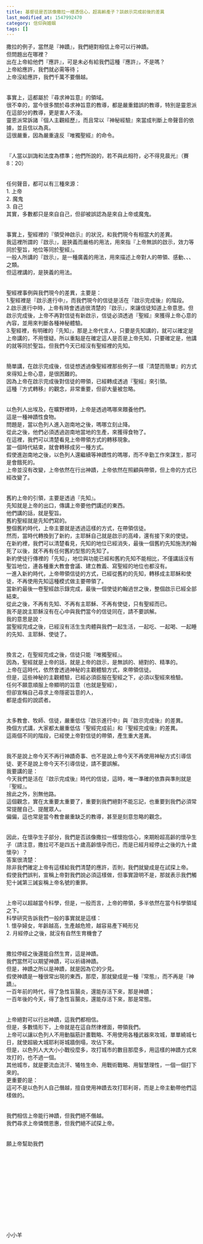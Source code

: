 ```yaml
---
title: 基督徒是否該像撒拉一樣憑信心，超高齡產子？談啟示完成前後的差異
last_modified_at: 1547992470
category: 信仰與婚姻
tags: []
---
```


撒拉的例子，當然是『神蹟』，我們絕對相信上帝可以行神蹟。<br>但問題出在哪裡？<br>出在上帝給他們『應許』，可是未必有給我們這種『應許』，不是嗎？<br><!--more-->上帝給應許，我們就必需等待；<br>上帝沒給應許，我們千萬不要僭越。<br><br><br>事實上，這都屬於『尋求神旨意』的領域。<br>很不幸的，當今很多關於尋求神旨意的教導，都是嚴重錯誤的教導，特別是靈恩派在這部分的教導，更是害人不淺。<br>靈恩派常訴諸『個人主觀經歷』，而且常以『神秘經驗』來當成判斷上帝聲音的依據，並且信以為真。<br>這很嚴重，因為嚴重違反『唯獨聖經』的命令。<br><br><br>『人當以訓誨和法度為標準；他們所說的，若不與此相符，必不得見晨光』（賽8：20）<br><br><br>任何聲音，都可以有三種來源：<br>1.	上帝<br>2.	魔鬼<br>3.	自己<br>其實，多數都只是來自自己，但卻被誤認為是來自上帝或魔鬼。<br><br><br>事實上，聖經裡的『領受神啟示』的狀況，和我們現今有相當大的差異。<br>我這裡所謂的『啟示』，是狹義而嚴格的用法，用來指『上帝無誤的啟示，效力等同於聖旨，地位等同於聖經』。<br>一般人所講的『啟示』，是一種廣義的用法，用來描述上帝對人的帶領、感動、、、之類。<br>但這裡講的，是狹義的用法。<br><br><br>聖經裡事例與我們現今的差異，主要是：<br>1.聖經裡是『啟示進行中』，而我們現今的信徒是活在『啟示完成後』的階段。<br>2.啟示進行中時，上帝有時會透過很清楚的『啟示』，來讓信徒知道上帝意思。但啟示完成後，上帝不再對信徒有新啟示，信徒必須透過『聖經』來獲得上帝心意的內容，並用來判斷各種神秘體驗。<br>3.聖經裡，有明確的『先知』，那是上帝代言人，只要是先知講的，就可以確定是上帝講的，不用懷疑。所以重點是在確定這人是否是上帝先知，只要確定是，他講的就等同於聖旨。但我們今天已經沒有聖經裡的先知。<br><br><br>簡單講，在啟示完成後，信徒想透過像聖經裡那些例子一樣『清楚而簡單』的方式來得知上帝心意，是很困難的。<br>因為上帝在啟示完成後對信徒的帶領，已經轉成透過『聖經』來引領。<br>這種『方式轉移』的觀念，非常重要，但卻大量被忽略。<br><br><br>以色列人出埃及，在曠野裡時，上帝是透過嗎哪來餵養他們。<br>這是一種神蹟性食物。<br>問題是，當以色列人進入迦南地之後，嗎哪立刻止降。<br>從此之後，他們必須透過迦南地當地的生產，來獲得食物了。<br>在這裡，我們可以清楚看見上帝帶領方式的轉移現象。<br>當一個時代結束，就會轉移成另一種方式。<br>假使進迦南地之後，以色列人還繼續等神蹟性的嗎哪，而不辛勤工作來謀生，那可是會餓死的。<br>上帝並沒有改變，上帝依然在行出神蹟，上帝依然在照顧與帶領，但上帝的方式已經改變了。<br><br><br>舊約上帝的引領，主要是透過『先知』。<br>先知就是上帝的出口，傳講上帝要他們講述的東西。<br>他們講的話，就是聖旨。<br>舊約聖經就是先知們寫的。<br>整個舊約時代，上帝主要就是透過這樣的方式，在帶領信徒。<br>然而，當時代轉換到了新約，主耶穌自己就是啟示的高峰，還有接下來的使徒。<br>在新約裡，我們可以清楚看見，先知的地位已經消失，最後一個舊約先知施洗約翰死了以後，就不再有任何舊約型態的先知了。<br>新約使徒行傳裡的「先知」，地位與功能已經和舊約先知不能相比，不僅講話沒有聖旨地位，連各種重大教會會議、建立教義、寫聖經的地位也都沒有。<br>一進入新約時代，上帝帶領信徒的方式，已經從舊約的先知，轉移成主耶穌和使徒，不再使用先知這種模式做主要帶領了。<br>當新約最後一卷聖經啟示錄完成，最後一個使徒約翰過世之後，整個啟示已經全部結束。<br>從此之後，不再有先知、不再有主耶穌、不再有使徒，只有聖經而已。<br>我不是說主耶穌沒有在心中與我們當今的信徒同在，請不要誤解。<br>我的意思是說：<br>當聖經完成之後，已經沒有活生生肉體與我們一起生活，一起吃、一起喝、一起睡的先知、主耶穌、使徒了。<br><br><br>換言之，在聖經完成之後，信徒只能『唯獨聖經』。<br>因為，聖經就是上帝的話，就是上帝的啟示，是無誤的、絕對的、精準的。<br>上帝在這時代，依然會透過神秘的主觀體驗方式，來帶領信徒。<br>但是，這些神秘的主觀體驗，已經必須臣服在聖經之下，必須以聖經來檢驗。<br>任何不願意順服上帝顯明的旨意（也就是聖經），<br>但卻宣稱自己尋求上帝隱密旨意的人，<br>都是虛假的說謊者。<br><br><br>太多教會、牧師、信徒，嚴重低估『啟示進行中』與『啟示完成後』的差異。<br>換個方式講，大家都太嚴重低估『聖經完成前』和『聖經完成後』的差異。<br>這兩個不同的階段，已經使上帝對信徒的帶領，產生重大差異。<br><br><br>我不是說上帝今天不再行神蹟奇事、也不是說上帝今天不再使用神秘方式引導信徒、更不是說上帝今天不引導信徒，請不要誤解。<br>我要講的是：<br>今天我們是活在『啟示完成後』時代的信徒，這時，唯一準確的依靠與準則就是『聖經』。<br>捨此之外，別無他路。<br>這個觀念，實在太重要太重要了，重要到我們絕對不能忘記，也重要到我們必須常常提醒自己、提醒眾人。<br>偏偏，這也常是當今教會嚴重缺乏的教導，甚至是刻意忽略的觀念。<br><br><br>因此，在懷孕生子部分，我們是否該像撒拉一樣懷抱信心，來期盼超高齡的懷孕生子（請注意，撒拉可不是四五十歲高齡懷孕而已，而是已經月經停止之後的九十歲懷孕）？<br>答案很清楚：<br>除非我們確定上帝有這樣給我們清楚的應許，否則，我們就變成是在試探上帝。<br>假使我們誤判，宣稱上帝對我們說必須這樣做，但事實證明不是，那就表示我們觸犯十誡第三誡妄稱上帝名號的重罪。<br><br><br>上帝可以超越當今科學，但是，一般而言，上帝的帶領，多半依然在當今科學領域之下。<br>科學研究告訴我們一般的事實就是這樣：<br>1.	懷孕婦女，年齡越高，生產越危險，越容易產下畸形兒<br>2.	月經停止之後，就沒有自然生育機會了<br><br><br>撒拉停經之後還能自然生育，這是神蹟。<br>我們當然可以期望神蹟，可以祈禱神蹟。<br>但是，神蹟之所以是神蹟，就是因為它的少見。<br>假使神蹟是一種很常出現的東西，那麼，那就變成是一種『常態』，而不再是『神蹟』。<br>一百年前的時代，得了急性盲腸炎，還能存活下來，那是神蹟；<br>一百年後的今天，得了急性盲腸炎，還能存活下來，那是常態。<br><br><br>上帝絕對可以行出神蹟，這我們都相信。<br>但是，多數情形下，上帝就是在這自然律裡面，帶領我們。<br>上帝可以讓以色列人不用動腦筋計畫戰略、不用使用各種武器來攻城，單單繞城七日，就使超級大城耶利哥城牆倒塌，攻佔下來。<br>但是，以色列人大大小小戰役麼多，攻打城市的數目那麼多，用這樣的神蹟方式來攻打的，也不過一個。<br>其他城市，就是要流血流汗、犧牲生命、用戰術戰略、用智慧理性，一個一個打下來的。<br>更重要的是：<br>這可不是以色列人自己僭越，擅自使用神蹟去攻打耶利哥，而是上帝主動帶他們這樣做的。<br><br><br>我們相信上帝能行神蹟，但我們絕不僭越。<br>我們尋求上帝憐憫恩惠，但我們絕不試探上帝。<br><br><br>願上帝幫助我們<br><br><br><br><br><br><br><br><br><br><br><br><br><br>小小羊
